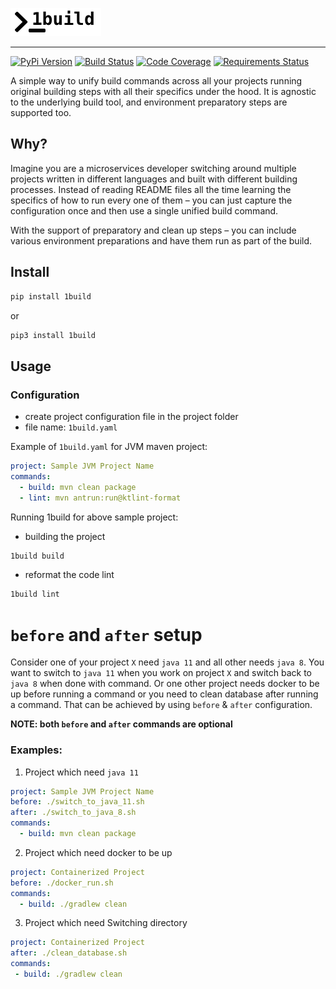 ![Logo](docs/assets/1build-logo.png)

---

[![PyPi Version](https://img.shields.io/pypi/v/1build.svg)](https://pypi.org/project/1build/)
[![Build Status](https://travis-ci.org/gopinath-langote/1build.svg?branch=master)](https://travis-ci.org/gopinath-langote/1build)
[![Code Coverage](https://img.shields.io/codecov/c/gh/gopinath-langote/1build.svg)](https://codecov.io/gh/gopinath-langote/1build)
[![Requirements Status](https://requires.io/github/gopinath-langote/1build/requirements.svg?branch=master)](https://requires.io/github/gopinath-langote/1build/requirements/?branch=master)

A simple way to unify build commands across all your projects running original building steps with all their specifics under the hood. It is agnostic to the underlying build tool, and environment preparatory steps are supported too.

## Why?

Imagine you are a microservices developer switching around multiple projects written in different languages and built with different building processes. Instead of reading README files all the time learning the specifics of how to run every one of them – you can just capture the configuration once and then use a single unified build command. 

With the support of preparatory and clean up steps – you can include various environment preparations and have them run as part of the build.

## Install

```bash
pip install 1build
```

or

```bash
pip3 install 1build
```

## Usage

### Configuration

- сreate project configuration file in the project folder
- file name: `1build.yaml`

Example of `1build.yaml` for JVM maven project:
```yaml
project: Sample JVM Project Name
commands:
  - build: mvn clean package
  - lint: mvn antrun:run@ktlint-format
```

Running 1build for above sample project:

- building the project
```bash
1build build
```

- reformat the code lint
```bash
1build lint
```

# `before` and `after` setup
Consider one of your project `X` need `java 11` and all other needs `java 8`.
You want to switch to `java 11` when you work on project `X` and switch back to `java 8` when done with command.
Or one other project needs docker to be up before running a command or you need to clean database after running a command.
That can be achieved by using `before` & `after` configuration. 

**NOTE: both `before` and `after` commands are optional**
### Examples:
1. Project which need `java 11` 
```yaml
project: Sample JVM Project Name
before: ./switch_to_java_11.sh
after: ./switch_to_java_8.sh
commands:
  - build: mvn clean package
```

2. Project which need docker to be up
```yaml
project: Containerized Project
before: ./docker_run.sh
commands:
  - build: ./gradlew clean 
```

3. Project which need Switching directory
 ```yaml
project: Containerized Project
after: ./clean_database.sh
commands:
  - build: ./gradlew clean 
```